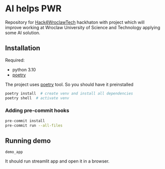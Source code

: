 # AI helps PWR
Repository for [Hack4WroclawTech](https://hack4wroclawtech.my.canva.site/) hackhaton with project which will improve 
working at Wroclaw University of Science and Technology applying some AI solution.

## Installation
Required:
 - python 3.10
 - [poetry](https://python-poetry.org/)

The project uses [poetry](https://python-poetry.org/) tool. So you should have it preinstalled

```bash
poetry install  # create venv and install all dependencies
poetry shell  # activate venv
```

### Adding pre-commit hooks
```bash
pre-commit install
pre-commit run --all-files
```

## Running demo
```
demo_app
```
It should run streamlit app and open it in a browser.
